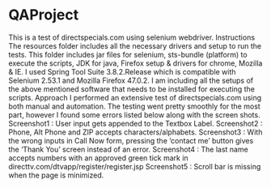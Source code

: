 # QAProject

This is a test of directspecials.com using selenium webdriver.
Instructions
The resources folder includes all the necessary drivers and setup to run the tests. This folder includes jar files for selenium, sts-bundle (platform) to execute the scripts, JDK for java, Firefox setup & drivers for chrome, Mozilla & IE.
I used Spring Tool Suite 3.8.2.Release which is compatible with Selenium 2.53.1 and Mozilla Firefox 47.0.2.
I am including all the setups of the above mentioned software that needs to be installed for executing the scripts.
Approach
I performed an extensive test of directspecials.com using both manual and automation. The testing went pretty smoothly for the most part, however I found some errors listed below along with the screen shots.
Screenshot1 : User input gets appended to the Textbox Label.
Screenshot2 : Phone, Alt Phone and ZIP accepts characters/alphabets.
Screenshot3 : With the wrong inputs in Call Now form, pressing the ‘contact me’ button gives the ‘Thank You’ screen instead of an error.
Screenshot4 : The last name accepts numbers with an approved green tick mark in directtv.com/dtvapp/register/register.jsp
Screenshot5 : Scroll bar is missing when the page is minimized.

